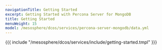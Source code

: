 ```yaml
---
navigationTitle: Getting Started
excerpt: Getting Started with Percona Server for MongoDB
title: Getting Started
menuWeight: 15
model: /mesosphere/dcos/services/percona-server-mongodb/data.yml
---
```


{{{ include "/mesosphere/dcos/services/include/getting-started.tmpl" }}}
